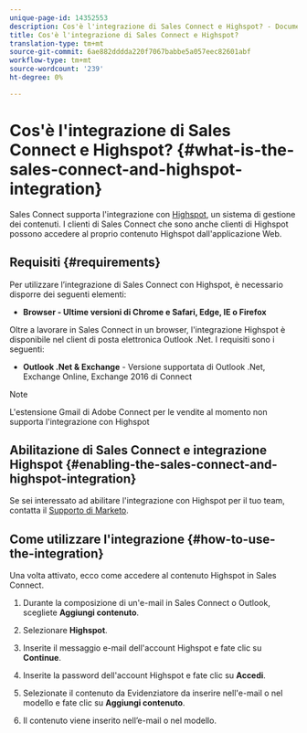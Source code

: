 ```yaml
---
unique-page-id: 14352553
description: Cos'è l'integrazione di Sales Connect e Highspot? - Documenti Marketo - Documentazione del prodotto
title: Cos'è l'integrazione di Sales Connect e Highspot?
translation-type: tm+mt
source-git-commit: 6ae882dddda220f7067babbe5a057eec82601abf
workflow-type: tm+mt
source-wordcount: '239'
ht-degree: 0%

---
```



# Cos&#39;è l&#39;integrazione di Sales Connect e Highspot? {#what-is-the-sales-connect-and-highspot-integration}

Sales Connect supporta l&#39;integrazione con [Highspot](https://www.highspot.com/), un sistema di gestione dei contenuti. I clienti di Sales Connect che sono anche clienti di Highspot possono accedere al proprio contenuto Highspot dall&#39;applicazione Web.

## Requisiti {#requirements}

Per utilizzare l’integrazione di Sales Connect con Highspot, è necessario disporre dei seguenti elementi:

* **Browser - Ultime versioni di Chrome e Safari, Edge, IE o Firefox**

Oltre a lavorare in Sales Connect in un browser, l&#39;integrazione Highspot è disponibile nel client di posta elettronica Outlook .Net. I requisiti sono i seguenti:

* **Outlook .Net &amp; Exchange**  - Versione supportata di Outlook .Net, Exchange Online, Exchange 2016 di Connect

>[!NOTE]
>
>L&#39;estensione Gmail di Adobe Connect per le vendite al momento non supporta l&#39;integrazione con Highspot

## Abilitazione di Sales Connect e integrazione Highspot {#enabling-the-sales-connect-and-highspot-integration}

Se sei interessato ad abilitare l&#39;integrazione con Highspot per il tuo team, contatta il [Supporto di Marketo](https://nation.marketo.com/t5/Support/ct-p/Support#).

## Come utilizzare l&#39;integrazione {#how-to-use-the-integration}

Una volta attivato, ecco come accedere al contenuto Highspot in Sales Connect.

1. Durante la composizione di un&#39;e-mail in Sales Connect o Outlook, scegliete **Aggiungi contenuto**.

1. Selezionare **Highspot**.

1. Inserite il messaggio e-mail dell&#39;account Highspot e fate clic su **Continue**.

1. Inserite la password dell&#39;account Highspot e fate clic su **Accedi**.

1. Selezionate il contenuto da Evidenziatore da inserire nell&#39;e-mail o nel modello e fate clic su **Aggiungi contenuto**.

1. Il contenuto viene inserito nell’e-mail o nel modello.
